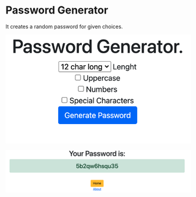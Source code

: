 # Password Generator

It creates a random password for given choices.

![](resources/img-1.png)

![](resources/img-2.png)